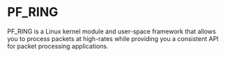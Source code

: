 # PF_RING
PF_RING is a Linux kernel module and user-space framework that allows
you to process packets at high-rates while providing you a consistent
API for packet processing applications.


